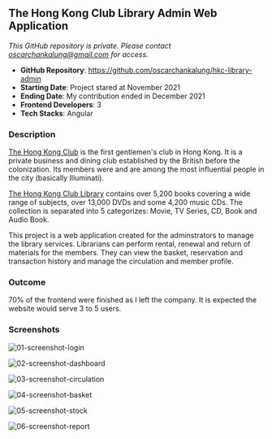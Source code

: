 ## The Hong Kong Club Library Admin Web Application

_This GitHub repository is private. Please contact oscarchankalung@gmail.com for access._

- **GitHub Repository**: https://github.com/oscarchankalung/hkc-library-admin
- **Starting Date**: Project stared at November 2021
- **Ending Date**: My contribution ended in December 2021
- **Frontend Developers**: 3
- **Tech Stacks**: Angular

### Description

[The Hong Kong Club](https://en.wikipedia.org/wiki/Hong_Kong_Club) is the first gentlemen's club in Hong Kong. It is a private business and dining club established by the British before the colonization. Its members were and are among the most influential people in the city (basically Illuminati).

[The Hong Kong Club Library](https://www.thehongkongclub.hk/public/library.html) contains over 5,200 books covering a wide range of subjects, over 13,000 DVDs and some 4,200 music CDs. The collection is separated into 5 categorizes: Movie, TV Series, CD, Book and Audio Book.

This project is a web application created for the adminstrators to manage the library services. Librarians can perform rental, renewal and return of materials for the members. They can view the basket, reservation and transaction history and manage the circulation and member profile.

### Outcome

70% of the frontend were finished as I left the company.  It is expected the website would serve 3 to 5 users.

### Screenshots

![01-screenshot-login](https://oscarchankalung.github.io/img/projects/appicidea/06-hkc-library-admin/01-screenshot-login.png)

![02-screenshot-dashboard](https://oscarchankalung.github.io/img/projects/appicidea/06-hkc-library-admin/02-screenshot-dashboard.png)

![03-screenshot-circulation](https://oscarchankalung.github.io/img/projects/appicidea/06-hkc-library-admin/03-screenshot-circulation.png)

![04-screenshot-basket](https://oscarchankalung.github.io/img/projects/appicidea/06-hkc-library-admin/04-screenshot-basket.png)

![05-screenshot-stock](https://oscarchankalung.github.io/img/projects/appicidea/06-hkc-library-admin/05-screenshot-stock-take.png)

![06-screenshot-report](https://oscarchankalung.github.io/img/projects/appicidea/06-hkc-library-admin/06-screenshot-report.png)